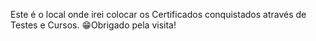 Este é o local onde irei colocar os Certificados conquistados através de Testes e Cursos. 😁Obrigado pela visita!
